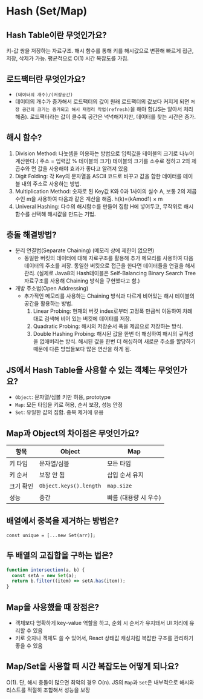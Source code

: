 # Hash (Set/Map)

## Hash Table이란 무엇인가요?

키-값 쌍을 저장하는 자료구조. 해시 함수를 통해 키를 해시값으로 변환해 빠르게 접근, 저장, 삭제가 가능. 평균적으로 O(1) 시간 복잡도를 가짐.

## 로드팩터란 무엇인가요?

- `(데이터의 개수)/(저장공간)`
- 데이터의 개수가 증가해서 로드팩터의 값이 원래 로드팩터의 값보다 커지게 되면 `저장 공간의 크기는 증가되고 해시 재정리 작업(refresh)`을 해야 함(JS는 알아서 처리해줌). 로드팩터라는 값이 클수록 공간은 넉넉해지지만, 데이터를 찾는 시간은 증가.

## 해시 함수?

1. Division Method: 나눗셈을 이용하는 방법으로 입력값을 테이블의 크기로 나누어 계산한다.( 주소 = 입력값 % 테이블의 크기) 테이블의 크기를 소수로 정하고 2의 제곱수와 먼 값을 사용해야 효과가 좋다고 알려져 있음
2. Digit Folding: 각 Key의 문자열을 ASCII 코드로 바꾸고 값을 합한 데이터를 테이블 내의 주소로 사용하는 방법.
3. Multiplication Method: 숫자로 된 Key값 K와 0과 1사이의 실수 A, 보통 2의 제곱수인 m을 사용하여 다음과 같은 계산을 해줌. h(k)=(kAmod1) × m
4. Univeral Hashing: 다수의 해시함수를 만들어 집합 H에 넣어두고, 무작위로 해시함수를 선택해 해시값을 만드는 기법.

## 충돌 해결방법?

- 분리 연결법(Separate Chaining) (메모리 상에 제한이 없으면)
  - 동일한 버킷의 데이터에 대해 자료구조를 활용해 추가 메모리를 사용하여 다음 데이터의 주소를 저장. 동일한 버킷으로 접근을 한다면 데이터들을 연결을 해서 관리. (실제로 Java8의 Hash테이블은 Self-Balancing Binary Search Tree 자료구조를 사용해 Chaining 방식을 구현했다고 함.)
- 개방 주소법(Open Addressing)
  - 추가적인 메모리를 사용하는 Chaining 방식과 다르게 비어있는 해시 테이블의 공간을 활용하는 방법.
    1. Linear Probing: 현재의 버킷 index로부터 고정폭 만큼씩 이동하여 차례대로 검색해 비어 있는 버킷에 데이터를 저장.
    2. Quadratic Probing: 해시의 저장순서 폭을 제곱으로 저장하는 방식.
    3. Double Hashing Probing: 해시된 값을 한번 더 해싱하여 해시의 규칙성을 없애버리는 방식. 해시된 값을 한번 더 해싱하여 새로운 주소를 할당하기 때문에 다른 방법들보다 많은 연산을 하게 됨.

## JS에서 Hash Table을 사용할 수 있는 객체는 무엇인가요?

- `Object`: 문자열/심볼 키만 허용, prototype
- `Map`: 모든 타입을 키로 허용, 순서 보장, 성능 안정
- `Set`: 유일한 값의 집합. 중복 제거에 유용

## Map과 Object의 차이점은 무엇인가요?

| 항목      | Object                 | Map                   |
| --------- | ---------------------- | --------------------- |
| 키 타입   | 문자열/심볼            | 모든 타입             |
| 키 순서   | 보장 안 됨             | 삽입 순서 유지        |
| 크기 확인 | `Object.keys().length` | `map.size`            |
| 성능      | 중간                   | 빠름 (대용량 시 우수) |

## 배열에서 중복을 제거하는 방법은?

`const unique = [...new Set(arr)];`

## 두 배열의 교집합을 구하는 법은?

```jsx
function intersection(a, b) {
  const setA = new Set(a);
  return b.filter((item) => setA.has(item));
}
```

## Map을 사용했을 때 장점은?

- 객체보다 명확하게 key-value 역할을 하고, 순회 시 순서가 유지돼서 UI 처리에 유리할 수 있음
- 키로 숫자나 객체도 쓸 수 있어서, React 상태값 캐싱처럼 복잡한 구조를 관리하기 좋을 수 있음

## Map/Set을 사용할 때 시간 복잡도는 어떻게 되나요?

O(1). 단, 해시 충돌이 많으면 최악의 경우 O(n). JS의 `Map`과 `Set`은 내부적으로 해시와 리스트를 적절히 조합해서 성능을 보장
